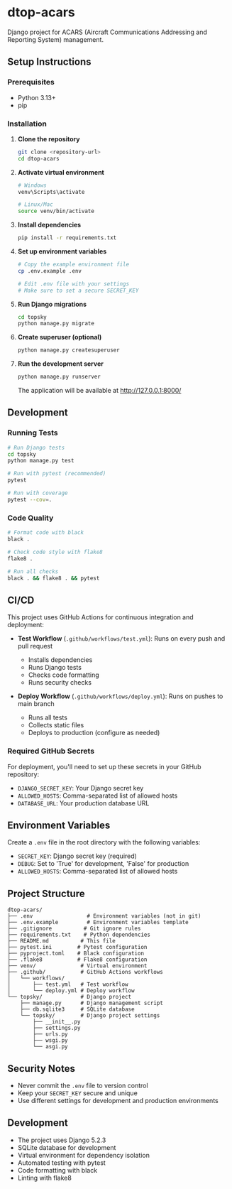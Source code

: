# dtop-acars

Django project for ACARS (Aircraft Communications Addressing and Reporting System) management.
##

## Setup Instructions

### Prerequisites
- Python 3.13+
- pip

### Installation

1. **Clone the repository**
   ```bash
   git clone <repository-url>
   cd dtop-acars
   ```

2. **Activate virtual environment**
   ```bash
   # Windows
   venv\Scripts\activate
   
   # Linux/Mac
   source venv/bin/activate
   ```

3. **Install dependencies**
   ```bash
   pip install -r requirements.txt
   ```

4. **Set up environment variables**
   ```bash
   # Copy the example environment file
   cp .env.example .env
   
   # Edit .env file with your settings
   # Make sure to set a secure SECRET_KEY
   ```

5. **Run Django migrations**
   ```bash
   cd topsky
   python manage.py migrate
   ```

6. **Create superuser (optional)**
   ```bash
   python manage.py createsuperuser
   ```

7. **Run the development server**
   ```bash
   python manage.py runserver
   ```

   The application will be available at http://127.0.0.1:8000/

## Development

### Running Tests
```bash
# Run Django tests
cd topsky
python manage.py test

# Run with pytest (recommended)
pytest

# Run with coverage
pytest --cov=.
```

### Code Quality
```bash
# Format code with black
black .

# Check code style with flake8
flake8 .

# Run all checks
black . && flake8 . && pytest
```

## CI/CD

This project uses GitHub Actions for continuous integration and deployment:

- **Test Workflow** (`.github/workflows/test.yml`): Runs on every push and pull request
  - Installs dependencies
  - Runs Django tests
  - Checks code formatting
  - Runs security checks

- **Deploy Workflow** (`.github/workflows/deploy.yml`): Runs on pushes to main branch
  - Runs all tests
  - Collects static files
  - Deploys to production (configure as needed)

### Required GitHub Secrets

For deployment, you'll need to set up these secrets in your GitHub repository:

- `DJANGO_SECRET_KEY`: Your Django secret key
- `ALLOWED_HOSTS`: Comma-separated list of allowed hosts
- `DATABASE_URL`: Your production database URL

## Environment Variables

Create a `.env` file in the root directory with the following variables:

- `SECRET_KEY`: Django secret key (required)
- `DEBUG`: Set to 'True' for development, 'False' for production
- `ALLOWED_HOSTS`: Comma-separated list of allowed hosts

## Project Structure

```
dtop-acars/
├── .env                 # Environment variables (not in git)
├── .env.example         # Environment variables template
├── .gitignore          # Git ignore rules
├── requirements.txt    # Python dependencies
├── README.md          # This file
├── pytest.ini        # Pytest configuration
├── pyproject.toml    # Black configuration
├── .flake8           # Flake8 configuration
├── venv/              # Virtual environment
├── .github/           # GitHub Actions workflows
│   └── workflows/
│       ├── test.yml   # Test workflow
│       └── deploy.yml # Deploy workflow
└── topsky/            # Django project
    ├── manage.py      # Django management script
    ├── db.sqlite3     # SQLite database
    └── topsky/        # Django project settings
        ├── __init__.py
        ├── settings.py
        ├── urls.py
        ├── wsgi.py
        └── asgi.py
```

## Security Notes

- Never commit the `.env` file to version control
- Keep your `SECRET_KEY` secure and unique
- Use different settings for development and production environments

## Development

- The project uses Django 5.2.3
- SQLite database for development
- Virtual environment for dependency isolation
- Automated testing with pytest
- Code formatting with black
- Linting with flake8
